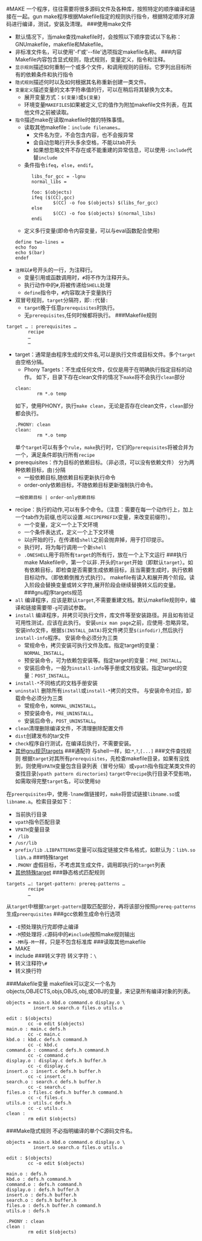 #MAKE
一个程序，往往需要将很多源码文件及各种库，按照特定的顺序编译和链接在一起。gun make程序根据Makefile指定的规则执行指令，根据特定顺序对源码进行编译，测试，安装及清理。
###使用make文件
* 默认情况下，当make查找makefile时，会按照以下顺序尝试以下名称：GNUmakefile，makefile和Makefile。
* 非标准文件名，可以使用'-f'或'--file'选项指定makefile名称。
###内容
Makefile内容包含显式规则，隐式规则，变量定义，指令和注释。
* `显示规则`描述如何重制一个或多个文件，和调用规则的目标。它罗列出目标所有的依赖条件和执行指令
* `隐式规则`描述何时以及如何根据其名称重新创建一类文件。
* `变量定义`描述变量的文本字符串值的行，可以在稍后将其替换为文本。
  * 展开变量方式：`$(变量)`或`${变量}`
  * 环境变量`MAKEFILES`如果被定义,它的值作为附加makefile文件列表，在其他文件之前被读取。
* `指令`描述make在读取makefile时做的特殊事情。
  * 读取其他makefile：`include filenames…`
    * 文件名为空，不会包含内容，也不会报异常
    * 会自动忽略行开头多余空格，不能以tab开头
    * 如果想忽略文件不存在或不能重建的异常信息，可以使用`-include`代替`include`
  * 条件指令`ifeq`，`else`，`endif`。
  ```
        libs_for_gcc = -lgnu
        normal_libs =

        foo: $(objects)
        ifeq ($(CC),gcc)
                $(CC) -o foo $(objects) $(libs_for_gcc)
        else
                $(CC) -o foo $(objects) $(normal_libs)
        endi
  ```
  * 定义多行变量(即命令内容变量，可以与eval函数配合使用)
  ```
  define two-lines =
  echo foo
  echo $(bar)
  endef
  ```
* `注释`以`#`号开头的一行，为注释行。
  * 变量引用或函数调用时，`#`将不作为注释开头。
  * 执行动作中的`#`,将被传递给`SHELL`处理
  * `define`指令中，`#`内容取决于变量执行
* 双冒号规则，`target`分隔符，即`::`代替`:`
  * `target`晚于任意`prerequisites`时执行。
  * 无`prerequisites`,任何时候都将执行。
###Makefile规则
```
target … : prerequisites …
        recipe
        …
        …
```
* target：通常是由程序生成的文件名,可以是执行文件或目标文件。多个`target`由空格分隔。
    * Phony Targets：不生成任何文件，仅仅是用于在明确执行指定目标的动作。
    如下，目录下存在clean文件的情况下`make`将不会执行`clean`部分
    ```
    clean:
            rm *.o temp
    ```
    如下，使用PHONY，执行`make clean`，无论是否存在clean文件，`clean`部分都会执行。
    ```
    .PHONY: clean
    clean:
            rm *.o temp
    ```
    单个`target`可以有多个`rule`，`make`执行时，它们的`prerequisites`将被合并为一个，满足条件即执行所有`recipe`
* prerequisites：作为目标的依赖目标。（非必须，可以没有依赖文件）
分为两种依赖目标，由`|`分隔
  * 一般依赖目标,随依赖目标更新执行命令
  * order-only依赖目标，不随依赖目标更新强制执行命令。
  ```
  一般依赖目标 | order-only依赖目标
  ```
* recipe：执行的动作,可以有多个命令。（注意：需要在每一个动作行上，加上一个tab作为前缀,也可以设置`.RECIPEPREFIX`变量，来改变前缀符）。
  * 一个变量，定义一个上下文环境
  * 一个条件表达式，定义一个上下文环境
  * 以`@`开始的行，在传递给`shell`之前会抛弃掉，用于打印提示。
  * 执行时，将为每行调用一个新`shell`
  * `.ONESHELL`用于将所有`target`的所有行，放在一个上下文运行
###执行make
Makefile中，第一个以非`.`开头的`target`开始（即默认`target`）。如有依赖目标，即检查是否需要生成依赖目标，且当需要生成时，执行依赖目标动作。（即依赖倒推方式执行）。
makefile有读入和展开两个阶段。读入阶段会替换变量或转义字符,展开阶段会继续替换转义后的变量。
###gnu程序targets规范
* `all` 编译程序，应该是默认`target`,不需要重建文档。默认makefile规则中，编译和链接需要带`-g`可调试参数。
* `install` 编译程序，并拷贝可执行文件，库文件等至安装路径。并且如有验证可用性测试，应该在此执行。
安装`unix man page`之前，应使用`-`忽略异常。
安装info文件，根据`$(INSTALL_DATA)`将文件拷贝至`$(infodir)`,然后执行`install-info`程序。
安装命令必须分为三类
  * 常规命令，拷贝安装可执行文件及库。指定target的变量：`NORMAL_INSTALL`。
  * 预安装命令，可为依赖包安装等。指定target的变量：`PRE_INSTALL`。
  * 安装后命令，一般为`install-info`等手册或文档安装。指定target的变量：`POST_INSTALL`。
* `install-*`不同格式的文档手册安装
* `uninstall` 删除所有`install`或`install-*`拷贝的文件。
与安装命令对应，卸载命令必须分为三类
  * 常规命令，`NORMAL_UNINSTALL`。
  * 预安装命令，`PRE_UNINSTALL`。
  * 安装后命令，`POST_UNINSTALL`。
* `clean`清理删除编译文件，不清理删除配置文件
* `dist`创建发布的tar文件
* `check`程序自行测试，在编译后执行，不需要安装。
* [其他gnu规范targets](https://www.gnu.org/software/make/manual/make.html#Standard-Targets)
###通配符
与shell一样，如:`*`,`?`,`[...]`
###文件查找规则
根据`target`对其所有`prerequisites`，先检查makefile目录，如果有没找到，则使用`VPATH`变量包含目录列表（冒号分隔）或`vpath`指令指定某类文件的查找目录(`vpath pattern directories`)
`target`中`recipe`执行目录不受影响，如需取得完整`target`名，可以使用`$@`

在`preerquisites`中，使用`-lname`做链接时，`make`将尝试链接`libname.so`或`libname.a`。检索目录如下：
* 当前执行目录
* `vpath`指令匹配目录
* `VPATH`变量目录
* ` /lib`
* `/usr/lib`
* `prefix/lib`
`.LIBPATTERNS`变量可以指定链接文件名格式，如默认为：`lib%.so lib%.a`
###特殊target
* `.PHONY` 虚假目标，不考虑其生成文件，调用即执行的`target`列表
* [其他特殊target](https://www.gnu.org/software/make/manual/make.html#Special-Targets)
###静态格式匹配规则
```
targets …: target-pattern: prereq-patterns …
        recipe
        …
```
从`target`中根据`target-pattern`提取匹配部分，再将该部分按照`prereq-patterns`生成`preerquisites`
###gcc依赖生成命令行选项
* `-E`预处理执行完即停止编译 
* `-M`预处理将`.c`源码中的`#include`按照make规则输出 
* `-MM`与`-M`一样，只是不包含标准库
###读取其他makefile
* MAKE
* include
###转义字符
转义字符：`\`
* 转义注释符`\#`
* 转义换行符

###Makefile变量
makefilek可以定义一个名为objects,OBJECTS,objs,OBJS,obj,或OBJ的变量，来记录所有编译对象的列表。
```
objects = main.o kbd.o command.o display.o \
          insert.o search.o files.o utils.o

edit : $(objects)
        cc -o edit $(objects)
main.o : main.c defs.h
        cc -c main.c
kbd.o : kbd.c defs.h command.h
        cc -c kbd.c
command.o : command.c defs.h command.h
        cc -c command.c
display.o : display.c defs.h buffer.h
        cc -c display.c
insert.o : insert.c defs.h buffer.h
        cc -c insert.c
search.o : search.c defs.h buffer.h
        cc -c search.c
files.o : files.c defs.h buffer.h command.h
        cc -c files.c
utils.o : utils.c defs.h
        cc -c utils.c
clean :
        rm edit $(objects)
```
###Make隐式规则
不必指明编译的单个C源码文件名。
```
objects = main.o kbd.o command.o display.o \
          insert.o search.o files.o utils.o

edit : $(objects)
        cc -o edit $(objects)

main.o : defs.h
kbd.o : defs.h command.h
command.o : defs.h command.h
display.o : defs.h buffer.h
insert.o : defs.h buffer.h
search.o : defs.h buffer.h
files.o : defs.h buffer.h command.h
utils.o : defs.h

.PHONY : clean
clean :
        rm edit $(objects)
```